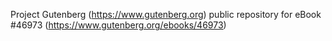 Project Gutenberg (https://www.gutenberg.org) public repository for eBook #46973 (https://www.gutenberg.org/ebooks/46973)
